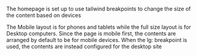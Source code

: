 The homepage is set up to use tailwind breakpoints to change the size of the content based on devices

The Mobile layout is for phones and tablets while the full size layout is for Desktop computers. Since the page is mobile first, the contents are arranged by default to be for mobile devices. When the lg: breakpoint is used, the contents are instead configured for the desktop site 